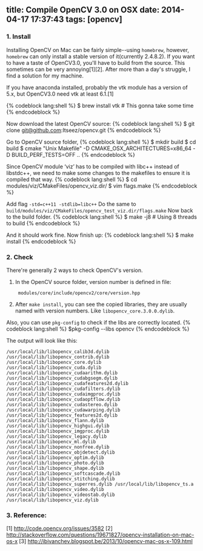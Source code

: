 title: Compile OpenCV 3.0 on OSX
date: 2014-04-17 17:37:43
tags: [opencv]
---
### 1. Install

Installing OpenCV on Mac can be fairly simple--using `homebrew`, however, `homebrew` can only install a stable version of it(currently 2.4.8.2). If you want to have a taste of OpenCV3.0, you'll have to build from the source. This sometimes can be very annoying[1][2]. After more than a day's struggle, I find a solution for my machine.

If you have anaconda installed, probably the vtk module has a version of 5.x, but OpenCV3.0 need vtk at least 6.1.[1]

{% codeblock lang:shell %}
$ brew install vtk   # This gonna take some time
{% endcodeblock %}

Now download the latest OpenCV source:
{% codeblock lang:shell %}
$ git clone git@github.com:Itseez/opencv.git
{% endcodeblock %}

Go to OpenCV source folder, 
{% codeblock lang:shell %}
$ mkdir build
$ cd build
$ cmake "Unix Makefile" -D CMAKE_OSX_ARCHITECTURES=x86_64 -D BUILD_PERF_TESTS=OFF ..
{% endcodeblock %}

Since OpenCV module ‘viz’ has to be compiled with libc++ instead of libstdc++, we need to make some changes to the makefiles to ensure it is compiled that way.
{% codeblock lang:shell %}
$ cd modules/viz/CMakeFiles/opencv_viz.dir/
$ vim flags.make
{% endcodeblock %}

Add flag `-std=c++11 -stdlib=libc++`
Do the same to `build/modules/viz/CMakeFiles/opencv_test_viz.dir/flags.make`
Now back to the build folder. 
{% codeblock lang:shell %}
$ make -j8  # Using 8 threads to build
{% endcodeblock %}

And it should work fine. 
Now finish up:
{% codeblock lang:shell %}
$ make install
{% endcodeblock %}

### 2. Check

There're generally 2 ways to check OpenCV's version. 

1. In the OpenCV source folder, version number is defined in file:
    
        modules/core/include/opencv2/core/version.hpp 
    
2. After `make install`, you can see the copied libraries, they are usually named with version numbers. Like `libopencv_core.3.0.0.dylib`.

Also, you can use `pkg-config` to check if the libs are correctly located.
{% codeblock lang:shell %}
$pkg-config --libs opencv
{% endcodeblock %}

The output will look like this:

	/usr/local/lib/libopencv_calib3d.dylib /usr/local/lib/libopencv_contrib.dylib /usr/local/lib/libopencv_core.dylib /usr/local/lib/libopencv_cuda.dylib /usr/local/lib/libopencv_cudaarithm.dylib /usr/local/lib/libopencv_cudabgsegm.dylib /usr/local/lib/libopencv_cudafeatures2d.dylib /usr/local/lib/libopencv_cudafilters.dylib /usr/local/lib/libopencv_cudaimgproc.dylib /usr/local/lib/libopencv_cudaoptflow.dylib /usr/local/lib/libopencv_cudastereo.dylib /usr/local/lib/libopencv_cudawarping.dylib /usr/local/lib/libopencv_features2d.dylib /usr/local/lib/libopencv_flann.dylib /usr/local/lib/libopencv_highgui.dylib /usr/local/lib/libopencv_imgproc.dylib /usr/local/lib/libopencv_legacy.dylib /usr/local/lib/libopencv_ml.dylib /usr/local/lib/libopencv_nonfree.dylib /usr/local/lib/libopencv_objdetect.dylib /usr/local/lib/libopencv_optim.dylib /usr/local/lib/libopencv_photo.dylib /usr/local/lib/libopencv_shape.dylib /usr/local/lib/libopencv_softcascade.dylib /usr/local/lib/libopencv_stitching.dylib /usr/local/lib/libopencv_superres.dylib /usr/local/lib/libopencv_ts.a /usr/local/lib/libopencv_video.dylib /usr/local/lib/libopencv_videostab.dylib /usr/local/lib/libopencv_viz.dylib


### 3. Reference: 
[1] http://code.opencv.org/issues/3582
[2] http://stackoverflow.com/questions/19671827/opencv-installation-on-mac-os-x
[3] http://ibivanchev.blogspot.be/2013/10/opencv-mac-os-x-109.html

